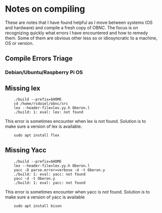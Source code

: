 
# Notes on compiling

These are notes that I have found helpful as I move between
systems (OS and hardware) and compile a fresh copy of OBNC.
The focus is on recognizing quickly what errors I have encountered
and how to remedy them.  Some of them are obvious other less so
or idiosyncratic to a machine, OS or version.


## Compile Errors Triage

### Debian/Ubuntu/Raspberry Pi OS

## Missing lex

```shell
    ./build --prefix=$HOME
    cd /home/rsdoiel/obnc/src
    lex --header-file=lex.yy.h Oberon.l
    ./build: 1: eval: lex: not found
```

This error is sometimes encounter when lex is not
found. Solution is to make sure a version of lex
is available.

```shell
	sudo apt install flex
```

## Missing Yacc

```shell
    ./build --prefix=$HOME
    lex --header-file=lex.yy.h Oberon.l
    yacc -D parse.error=verbose -d -t Oberon.y
    ./build: 1: eval: yacc: not found
    yacc -d -t Oberon.y
    ./build: 1: eval: yacc: not found
```

This error is sometimes encounter when yacc is not
found. Solution is to make sure a version of yacc
is available

```shell
    sudo apt install bison
```

